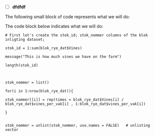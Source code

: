 #


* [ ] **dfdfdf**




The following small block of code represents what we will do:


The code  block below indicates what we will do: 

```
# First let's create the stok_id; stok_nommer columns of the blok inligting dataset;

stok_id = 1:sum(blok_rye_dat$Vines)

message("This is how much vines we have on the farm")

length(stok_id)



stok_nommer = list()

for(i in 1:nrow(blok_rye_dat)){

stok_nommer[[i]] = rep(times = blok_rye_dat$Vines[i] /  blok_rye_dat$vines_per_vak[i] , 1:blok_rye_dat$vines_per_vak[i])

}


stok_nommer = unlist(stok_nommer, use.names = FALSE)   # unlisting vector
```
